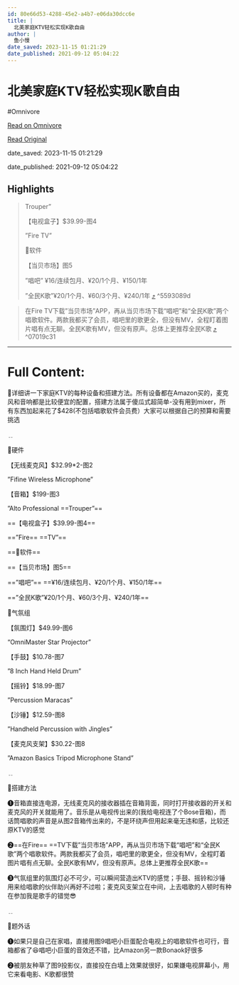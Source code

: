 ```yaml
---
id: 80e66d53-4288-45e2-a4b7-e06da30dcc6e
title: |
  北美家庭KTV轻松实现K歌自由
author: |
  鱼小慢
date_saved: 2023-11-15 01:21:29
date_published: 2021-09-12 05:04:22
---
```


# 北美家庭KTV轻松实现K歌自由
#Omnivore

[Read on Omnivore](https://omnivore.app/me/https-m-dealmoon-com-post-1466330-s-iphone-copylink-share-x-from-18bd1a43f61)

[Read Original](https://m.dealmoon.com/post/1466330?s=iphone_copylink_share&x_from_site=us)

date_saved: 2023-11-15 01:21:29

date_published: 2021-09-12 05:04:22

## Highlights

> Trouper”
> 
> 【电视盒子】$39.99-图4
> 
> ”Fire TV”
> 
> 🎤软件
> 
> 【当贝市场】图5
> 
> ”唱吧” ¥16/连续包月、¥20/1个月、¥150/1年
> 
> ”全民K歌”¥20/1个月、¥60/3个月、¥240/1年 [⤴️](https://omnivore.app/me/https-m-dealmoon-com-post-1466330-s-iphone-copylink-share-x-from-18bd1a43f61#5593089d-545a-4312-ad3f-ed9c8cf6d7cd)  ^5593089d

> 在Fire TV下载”当贝市场”APP，再从当贝市场下载“唱吧”和“全民K歌”两个唱歌软件。两款我都买了会员，唱吧里的歌更全，但没有MV，全程盯着图片唱有点无聊。全民K歌有MV，但没有原声。总体上更推荐全民K歌 [⤴️](https://omnivore.app/me/https-m-dealmoon-com-post-1466330-s-iphone-copylink-share-x-from-18bd1a43f61#07019c31-4465-4105-ab6e-63fd9a903468)  ^07019c31


--- 

# Full Content: 

🎤详细讲一下家庭KTV的每种设备和搭建方法。所有设备都在Amazon买的，麦克风和音响都是比较便宜的配置，搭建方法属于傻瓜式超简单-没有用到mixer，所有东西加起来花了$428(不包括唱歌软件会员费）大家可以根据自己的预算和需要挑选

﹎

🎤硬件

【无线麦克风】$32.99\*2-图2

”Fifine Wireless Microphone”

【音箱】$199-图3

”Alto Professional ==Trouper”==

==【电视盒子】$39.99-图4==

==”Fire== ==TV”==

==🎤软件==

==【当贝市场】图5==

==”唱吧”== ==¥16/连续包月、¥20/1个月、¥150/1年==

==”全民K歌”¥20/1个月、¥60/3个月、¥240/1年==

🎤气氛组

【氛围灯】$49.99-图6

“OmniMaster Star Projector”

【手鼓】$10.78-图7

”8 Inch Hand Held Drum”

【摇铃】$18.99-图7

”Percussion Maracas”

【沙锤】$12.59-图8

”Handheld Percussion with Jingles”

【麦克风支架】$30.22-图8

”Amazon Basics Tripod Microphone Stand”

﹎

🎤搭建方法

❶音箱直接连电源，无线麦克风的接收器插在音箱背面，同时打开接收器的开关和麦克风的开关就能用了。音乐是从电视传出来的(我给电视连了个Bose音箱)，而话筒唱歌的声音是从图2音箱传出来的，不是环绕声但用起来毫无违和感，比较还原KTV的感觉

❷==在Fire== ==TV下载”当贝市场”APP，再从当贝市场下载“唱吧”和“全民K歌”两个唱歌软件。两款我都买了会员，唱吧里的歌更全，但没有MV，全程盯着图片唱有点无聊。全民K歌有MV，但没有原声。总体上更推荐全民K歌==

❸气氛组里的氛围灯必不可少，可以瞬间营造出KTV的感觉；手鼓、摇铃和沙锤用来给唱歌的伙伴助兴再好不过啦；麦克风支架立在中间，上去唱歌的人顿时有种在参加我是歌手的错觉😎

﹎

🎤题外话

❶如果只是自己在家唱，直接用图9唱吧小巨蛋配合电视上的唱歌软件也可行，音箱都省了😆唱吧小巨蛋的音效还不错，比Amazon另一款Bonaok好很多

❷被朋友种草了图9投影仪，直接投在白墙上效果就很好，如果嫌电视屏幕小，用它来看电影、K歌都很赞

